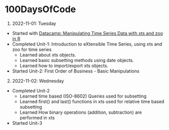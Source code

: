 # 100DaysOfCode

1. 2022-11-01: Tuesday
- Started with [Datacamp: Manipulating Time Series Data with xts and zoo in R](https://app.datacamp.com/learn/courses/manipulating-time-series-data-with-xts-and-zoo-in-r)
- Completed Unit-1: Introduction to eXtensible Time Series, using xts and zoo for time series
    - Learned about xts objects.
    - Learned basic subsetting methods using date objects.
    - Learned how to import/export xts objects.
- Started Unit-2: First Order of Business - Basic Manipulations
2. 2022-11-02: Wednesday
- Completed Unit-2
    - Learned time based (ISO-8602) Queries used for subsetting
    - Learned first() and last() functions in xts used for relative time based subsetting
    - Learned How binary operations (addition, subtraction) are performed in xts
- Started Unit-3 
